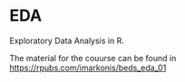 # EDA
Exploratory Data Analysis in R. 

The material for the couurse can be found in https://rpubs.com/imarkonis/beds_eda_01
